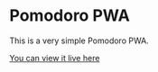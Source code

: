 # Pomodoro PWA

This is a very simple Pomodoro PWA.

[You can view it live here](https://pomodoro.andrewsmith.dev)